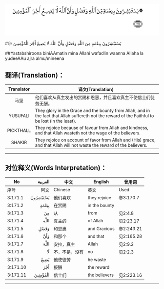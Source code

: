 ![003:171](images/003_171.gif)

#۞ يَسْتَبْشِرُونَ بِنِعْمَةٍ مِنَ اللَّهِ وَفَضْلٍ وَأَنَّ اللَّهَ لَا يُضِيعُ أَجْرَ الْمُؤْمِنِينَ 

##Yastabshiroona biniAAmatin mina Allahi wafadlin waanna Allaha la yudeeAAu ajra almu/mineena 

## 翻译(Translation)：

| Translator | 译文(Translation)                                            |
| :--------: | ------------------------------------------------------------ |
|    马坚    | 他们喜欢从真主发出的赏赐和恩惠，并且喜欢真主不使信士们徒劳无酬。 |
|  YUSUFALI  | They glory in the Grace and the bounty from Allah, and in the fact that Allah suffereth not the reward of the Faithful to be lost (in the least). |
| PICKTHALL  | They rejoice because of favour from Allah and kindness, and that Allah wasteth not the wage of the believers. |
|   SHAKIR   | They rejoice on account of favor from Allah and (His) grace, and that Allah will not waste the reward of the believers. |

---

## 对位释义(Words Interpretation)：

| No   | العربية | 中文    | English | 曾用词 |
| ---- | ------: | ------- | ------- | ------ |
| 序号 |    阿文 | Chinese | 英文    | Used   |
| 3:171.1  | يَسْتَبْشِرُونَ | 他们喜欢       | they rejoice  | 参3:170.7  |
| 3:171.2  | بِنِعْمَةٍ    | 在赏赐         | in the bounty |            |
| 3:171.3  | مِنَ       | 从             | from          | 见2:4.8    |
| 3:171.4  | اللَّهِ     | 真主的         | of Allah      | 见2:23.17  |
| 3:171.5  | وَفَضْلٍ     | 和恩惠         | and Gracious  | 参2:243.21 |
| 3:171.6  | وَأَنَّ      | 和那个         | and that      | 见2:165.28 |
| 3:171.7  | اللَّهَ     | 安拉，真主     | Allah         | 见2:9.2 |
| 3:171.8  | لَا       | 不，不是，没有 | no            | 见2:2.3    |
| 3:171.9  | يُضِيعُ     | 他使徒劳       | he waste      |            |
| 3:171.10 | أَجْرَ      | 报酬           | the reward    |            |
| 3:171.11 | الْمُؤْمِنِينَ | 信士们         | the believers | 见2:223.16 |

---
